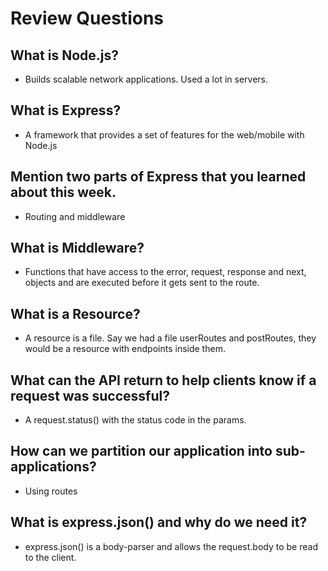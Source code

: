 # Review Questions

## What is Node.js?

* Builds scalable network applications. Used a lot in servers.

## What is Express?

* A framework that provides a set of features for the web/mobile with Node.js

## Mention two parts of Express that you learned about this week.

* Routing and middleware

## What is Middleware?

* Functions that have access to the error, request, response and next, objects and are executed before it gets sent to the route.

## What is a Resource?

* A resource is a file. Say we had a file userRoutes and postRoutes, they would be a resource with endpoints inside them.

## What can the API return to help clients know if a request was successful?

* A request.status() with the status code in the params.

## How can we partition our application into sub-applications?

* Using routes

## What is express.json() and why do we need it?

* express.json() is a body-parser and allows the request.body to be read to the client.
